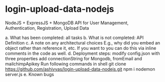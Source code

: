 # login-upload-data-nodejs
 NodeJS + ExpressJS + MongoDB API for User Management, Authentication, Registration, Upload Data

a. What has been completed: all tasks
b. What is not completed: API Definition
c. A note on any architectural choices E.g., why did you embed an object rather than reference
it, etc. If you want to you can do this via inline comments in the code as well.
d. Deployment steps:
   modify config.json with three properties
   add connectionString for Mongodb, fromEmail and mailchimpApikey 
   Run following commands in shell
   git clone https://github.com/ashivyas/login-upload-data-nodejs.git
   npm i
   nodemon server.js
e. Known bugs
   